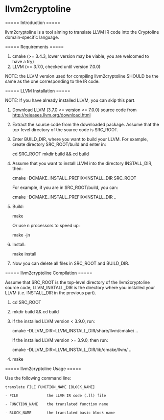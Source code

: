# llvm2cryptoline

===== Introduction =====

llvm2cryptoline is a tool aiming to translate LLVM IR code into the
Cryptoline domain-specific language.


===== Requirements =====

1. cmake (>= 3.4.3, lower version may be viable, you are welcomed to
have a try)
2. LLVM (>= 3.7.0, checked until version 7.0.0)

NOTE: the LLVM version used for compiling llvm2cryptoline SHOULD be 
the same as the one corresponding to the IR code.


===== LLVM Installation =====

NOTE: If you have already installed LLVM, you can skip this part.

1. Download LLVM (3.7.0 <= version <= 7.0.0) source code from
   http://releases.llvm.org/download.html

2. Extract the source code from the downloaded package. Assume that
   the top-level directory of the source code is SRC_ROOT.

3. Enter BUILD_DIR, where you want to build your LLVM. 
   For example, create directory SRC_ROOT/build and enter in:

    cd SRC_ROOT
    mkdir build && cd build

4. Assume that you want to install LLVM into the directory
   INSTALL_DIR, then:

    cmake -DCMAKE_INSTALL_PREFIX=INSTALL_DIR SRC_ROOT
    
   For example, if you are in SRC_ROOT/build, you can:

    cmake -DCMAKE_INSTALL_PREFIX=INSTALL_DIR ..

5. Build:
 
    make

   Or use n processors to speed up:

    make -jn

6. Install:

    make install

7. Now you can delete all files in SRC_ROOT and BUILD_DIR.


===== llvm2cryptoline Compilation =====

Assume that SRC_ROOT is the top-level directory of the llvm2cryptoline
source code, LLVM_INSTALL_DIR is the directory where you installed
your LLVM (i.e. INSTALL_DIR in the previous part).

1. cd SRC_ROOT

2. mkdir build && cd build

3. if the installed LLVM version < 3.9.0, run:

    cmake -DLLVM_DIR=LLVM_INSTALL_DIR/share/llvm/cmake/ ..
    
   if the installed LLVM version >= 3.9.0, then run:
   
    cmake -DLLVM_DIR=LLVM_INSTALL_DIR/lib/cmake/llvm/ ..

4. make


===== llvm2cryptoline Usage =====

Use the following command line:

    translate FILE FUNCTION_NAME [BLOCK_NAME]

    - FILE    	       the LLVM IR code (.ll) file

    - FUNCTION_NAME    the translated function name

    - BLOCK_NAME       the translated basic block name

   
